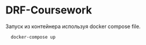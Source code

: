 # DRF-Coursework

Запуск из контейнера используя docker compose file. 

```bash
  docker-compose up
```
